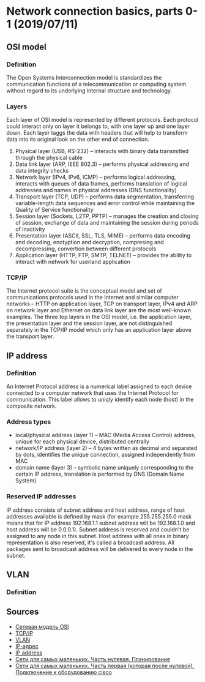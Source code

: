 # Network connection basics, parts 0-1 (2019/07/11)

## OSI model

### Definition
The Open Systems Interconnection model is standardizes the communication functions of a telecommunication or computing system without regard to its underlying internal structure and technology.

### Layers
Each layer of OSI model is represented by different protocols. Each protocol could interact only on layer it belongs to, with one layer up and one layer down. Each layer taggs the data with headers that will help to transform data into its original look on the other end of connection.
1. Physical layer (USB, RS-232) – interacts with binary data transmitted through the physical cable
2. Data link layer (ARP, IEEE 802.3) – performs physical addressing and data integrity checks
3. Network layer (IPv4, IPv6, ICMP) – performs logical addressing, interacts with queues of data frames, performs translation of logical addresses and names in physical addresses (DNS functionality)
4. Transport layer (TCP, UDP) – performs data segmentation, transferring variable-length data sequences and error control while maintaining the Quality of Service functionality
5. Session layer (Sockets, L2TP, PPTP) – manages the creation and closing of session, exchange of data and maintaining the session during periods of inactivity
6. Presentation layer (ASCII, SSL, TLS, MIME) – performs data encoding and decoding, enctyption and decryption, compresing and decompressing, convertion between different protocols
7. Application layer (HTTP, FTP, SMTP, TELNET) – provides the ability to interact with network for userland application

### TCP/IP
The Internet protocol suite is the conceptual model and set of communications protocols used in the Internet and similar computer networks – HTTP on application layer, TCP on transport layer, IPv4 and ARP on network layer and Ethernet on data link layer are the most well-known examples. The three top layers in the OSI model, i.e. the application layer, the presentation layer and the session layer, are not distinguished separately in the TCP/IP model which only has an application layer above the transport layer.

## IP address

### Definition
An Internet Protocol address is a numerical label assigned to each device connected to a computer network that uses the Internet Protocol for communication. This label allows to uniqly identify each node (host) in the composite network.

### Address types
- local/physical address (layer 1) – MAC (Media Access Control) address, unique for each physical device, distributed centrally
- network/IP address (layer 2) – 4 bytes written as decimal and separated by dots, identifies the unique connection, assigned independently from MAC
- domain name (layer 3) – symbolic name uniquely corresponding to the certain IP address, translation is performed by DNS (Domain Name System)

### Reserved IP addresses
IP address consists of subnet address and host address, range of host addresses available is defined by mask (for example 255.255.255.0 mask means that for IP address 192.168.1.1 subnet address will be 192.168.1.0 and host address will be 0.0.0.1). Subnet address is reserved and couldn't be assigned to any node in this subnet. Host address with all ones in binary representation is also reserved, it's called a broadcast address. All packages sent to broadcast address will be delivered to every node in the subnet.

## VLAN

### Definition


## Sources
- [Сетевая модель OSI](https://ru.wikipedia.org/wiki/Сетевая_модель_OSI)
- [TCP/IP](https://ru.wikipedia.org/wiki/TCP/IP)
- [VLAN](http://xgu.ru/wiki/VLAN)
- [IP-адрес](http://xgu.ru/wiki/IP-адрес)
- [IP address](https://en.wikipedia.org/wiki/IP_address)
- [Сети для самых маленьких. Часть нулевая. Планирование](https://linkmeup.ru/blog/11.html)
- [Сети для самых маленьких. Часть первая (которая после нулевой). Подключение к оборудованию cisco](https://linkmeup.ru/blog/12.html)